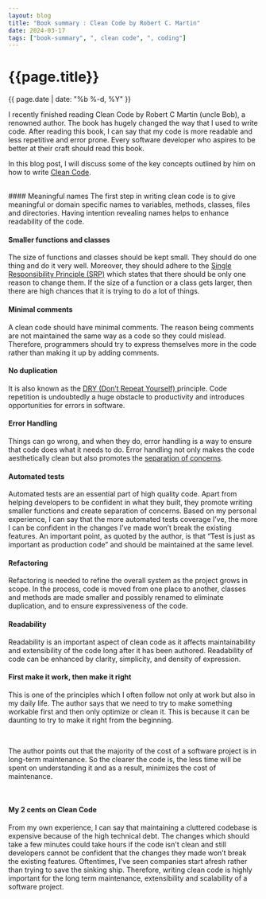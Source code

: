 ```yaml
---
layout: blog
title: "Book summary : Clean Code by Robert C. Martin"
date: 2024-03-17
tags: ["book-summary", ", clean code", ", coding"]
---
```


# {{page.title}}
{{ page.date | date: "%b %-d, %Y" }}

<!-- start_excerpt -->
I recently finished reading Clean Code by Robert C Martin (uncle Bob), a renowned author. The book has hugely changed the way that I used to write code. After reading this book, I can say that my code is more readable and less repetitive and error prone. Every software developer who aspires to be better at their craft should read this book. 
<!-- end_excerpt -->
In this blog post, I will discuss some of the key concepts outlined by him on how to write <a href="https://www.goodreads.com/book/show/3735293-clean-code" target="_blank">Clean Code</a>.

<br> 
#### Meaningful names
The first step in writing clean code is to give meaningful or domain specific names to variables, methods, classes, files and directories. Having intention revealing names helps to enhance readability of the code.

#### Smaller functions and classes
The size of functions and classes should be kept small. They should do one thing and do it very well. Moreover, they should adhere to the <a href="https://en.wikipedia.org/wiki/Single_responsibility_principle" target="_blank">Single Responsibility Principle (SRP)</a> which states that there should be only one reason to change them. If the size of a function or a class gets larger, then there are high chances that it is trying to do a lot of things.

#### Minimal comments
A clean code should have minimal comments. The reason being comments are not maintained the same way as a code so they could mislead. Therefore, programmers should try to express themselves more in the code rather than making it up by adding comments.  

#### No duplication
It is also known as the <a href="https://en.wikipedia.org/wiki/Don%27t_repeat_yourself" target="_blank">DRY (Don’t Repeat Yourself) </a> principle. Code repetition is undoubtedly a huge obstacle to productivity and introduces opportunities for errors in software.

#### Error Handling
Things can go wrong, and when they do, error handling is a way to ensure that code does what it needs to do. Error handling not only makes the code aesthetically clean but also promotes the <a href="https://en.wikipedia.org/wiki/Separation_of_concerns" target="_blank">separation of concerns</a>.

#### Automated tests
Automated tests are an essential part of high quality code. Apart from helping developers to be confident in what they built, they promote writing smaller functions and create separation of concerns. Based on my personal experience, I can say that the more automated tests coverage I’ve, the more I can be confident in the changes I’ve made won’t break the existing features. An important point, as quoted by the author, is that “Test is just as important as production code” and should be maintained at the same level.

#### Refactoring
Refactoring is needed to refine the overall system as the project grows in scope. In the process, code is moved from one place to another, classes and methods are made smaller and possibly renamed to eliminate duplication, and to ensure expressiveness of the code.

#### Readability
Readability is an important aspect of clean code as it affects maintainability and extensibility of the code long after it has been authored. Readability of code can be enhanced by clarity, simplicity, and density of expression.

#### First make it work, then make it right
This is one of the principles which I often follow not only at work but also in my daily life. The author says that we need to try to make something workable first and then only optimize or clean it. This is because it can be daunting to try to make it right from the beginning.

<br>

The author points out that the majority of the cost of a software project is in long-term maintenance. So the clearer the code is, the less time will be spent on understanding it and as a result, minimizes the cost of maintenance. 

<br>

#### My 2 cents on Clean Code
From my own experience, I can say that maintaining a cluttered codebase is expensive because of the high technical debt. The changes which should take a few minutes could take hours if the code isn't clean and still developers cannot be confident that the changes they made won’t break the existing features. Oftentimes, I’ve seen companies start afresh rather than trying to save the sinking ship. Therefore, writing clean code is highly important for the long term maintenance, extensibility and scalability of a software project.  
